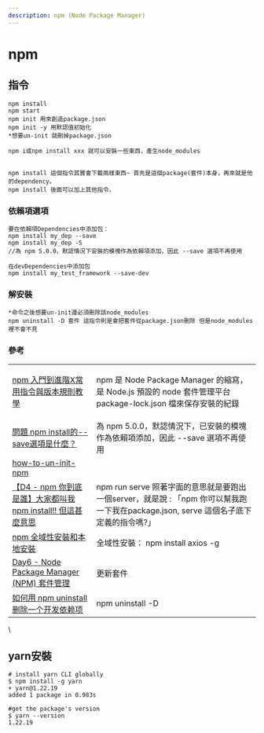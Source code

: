 ```yaml
---
description: npm (Node Package Manager)
---
```


# npm

## 指令

```
npm install
npm start
npm init 用來創造package.json
npm init -y 用默認值初始化
*想要un-init 就刪掉package.json

npm i或npm install xxx 就可以安裝一些東西，產生node_modules


npm install 這個指令其實會下載兩樣東西~ 首先是這個package(套件)本身，再來就是他的dependency。
npm install 後面可以加上其他指令，
```



### 依賴項選項

```
要在依賴項Dependencies中添加包：
npm install my_dep --save
npm install my_dep -S
//為 npm 5.0.0，默認情況下安裝的模塊作為依賴項添加，因此 --save 選項不再使用

在devDependencies中添加包
npm install my_test_framework --save-dev
```



### 解安裝

```
*命令之後想要un-init還必須刪除該node_modules
npm uninstall -D 套件 這指令則是會把套件從package.json刪除 但是node_modules裡不會不見

```

### 參考

|                                                                                                                        |                                                                                                    |
| ---------------------------------------------------------------------------------------------------------------------- | -------------------------------------------------------------------------------------------------- |
| [npm 入門到進階X常用指令與版本規則教學](https://linyencheng.github.io/2022/09/27/relationships-between-frontend-and-backend/tool-npm/) | <p>npm 是 Node Package Manager 的縮寫，是 Node.js 預設的 node 套件管理平台<br>package-lock.json 檔來保存安裝的紀錄<br></p> |
| [問題 npm install的--save選項是什麼？](http://www.adabai.com/questions/a7071560507407.html)                                     | 為 npm 5.0.0，默認情況下，已安裝的模塊作為依賴項添加，因此 --save 選項不再使用                                                   |
| [how-to-un-init-npm](https://stackoverflow.com/questions/62061964/how-to-un-init-npm)                                  |                                                                                                    |
| [【D4 - npm 你到底是誰】大家都叫我npm install!! 但這甚麼意思](https://ithelp.ithome.com.tw/articles/10234060)                            | npm run serve 照著字面的意思就是要跑出一個server，就是說 : 「npm 你可以幫我跑一下我在package.json, serve 這個名子底下定義的指令嗎?」         |
| [npm 全域性安裝和本地安裝](https://www.796t.com/content/1546005002.html)                                                         | 全域性安裝： npm install axios -g                                                                        |
| [Day6 - Node Package Manager (NPM) 套件管理](https://ithelp.ithome.com.tw/articles/10185207)                               | 更新套件                                                                                               |
| [如何用 npm uninstall 删除一个开发依赖项](https://www.freecodecamp.org/chinese/news/npm-uninstall-how-to-remove-a-package/)        | npm uninstall -D                                                                                   |

\


## yarn安裝

```shell
# install yarn CLI globally
$ npm install -g yarn
+ yarn@1.22.19
added 1 package in 0.983s

#get the package's version
$ yarn --version
1.22.19
```

